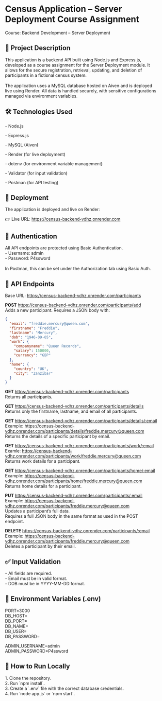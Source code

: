 # Census Application – Server Deployment Course Assignment

Course: Backend Development – Server Deployment

## 📌 Project Description

This application is a backend API built using Node.js and Express.js, developed as a course assignment for the Server Deployment module. It allows for the secure registration, retrieval, updating, and deletion of participants in a fictional census system.  
<br/>The application uses a MySQL database hosted on Aiven and is deployed live using Render. All data is handled securely, with sensitive configurations managed via environment variables.

## 🛠 Technologies Used

\- Node.js

\- Express.js

\- MySQL (Aiven)

\- Render (for live deployment)

\- dotenv (for environment variable management)

\- Validator (for input validation)

\- Postman (for API testing)

## 🚀 Deployment

The application is deployed and live on Render:

👉 Live URL: https://census-backend-vdhz.onrender.com

## 🔐 Authentication

All API endpoints are protected using Basic Authentication.  
\- Username: admin  
\- Password: P4ssword  
<br/>In Postman, this can be set under the Authorization tab using Basic Auth.

## 📡 API Endpoints

Base URL: https://census-backend-vdhz.onrender.com/participants

**POST** https://census-backend-vdhz.onrender.com/participants/add  
Adds a new participant. Requires a JSON body with:

```json
{
  "email": "freddie.mercury@queen.com",
  "firstname": "Freddie",
  "lastname": "Mercury",
  "dob": "1946-09-05",
  "work": {
    "companyname": "Queen Records",
    "salary": 150000,
    "currency": "GBP"
  },
  "home": {
    "country": "UK",
    "city": "Zanzibar"
  }
}

```
**GET** https://census-backend-vdhz.onrender.com/participants  
Returns all participants.

**GET** https://census-backend-vdhz.onrender.com/participants/details  
Returns only the firstname, lastname, and email of all participants.

**GET** https://census-backend-vdhz.onrender.com/participants/details/:email  
Example: https://census-backend-vdhz.onrender.com/participants/details/freddie.mercury@queen.com  
Returns the details of a specific participant by email.

**GET** https://census-backend-vdhz.onrender.com/participants/work/:email  
Examle: https://census-backend-vdhz.onrender.com/participants/work/freddie.mercury@queen.com  
Returns work details for a participant.

**GET** https://census-backend-vdhz.onrender.com/participants/home/:email  
Example: https://census-backend-vdhz.onrender.com/participants/home/freddie.mercury@queen.com  
Returns home details for a participant.  

**PUT** https://census-backend-vdhz.onrender.com/participants/:email  
Example: https://census-backend-vdhz.onrender.com/participants/freddie.mercury@queen.com  
Updates a participant’s full data.  
Requires a full JSON body in the same format as used in the POST endpoint.  

**DELETE** https://census-backend-vdhz.onrender.com/participants/:email  
Example: https://census-backend-vdhz.onrender.com/participants/freddie.mercury@queen.com  
Deletes a participant by their email.  

## ✅ Input Validation

\- All fields are required.  
\- Email must be in valid format.  
\- DOB must be in YYYY-MM-DD format.

## 💾 Environment Variables (.env)

PORT=3000  
DB_HOST=<your-database-host>  
DB_PORT=<your-database-port>  
DB_NAME=<your-database-name>  
DB_USER=<your-database-username>  
DB_PASSWORD=<your-database-password>  

ADMIN_USERNAME=admin  
ADMIN_PASSWORD=P4ssword  


## 📎 How to Run Locally

1\. Clone the repository.  
2\. Run \`npm install\`.  
3\. Create a \`.env\` file with the correct database credentials.  
4\. Run \`node app.js\` or \`npm start\`.
